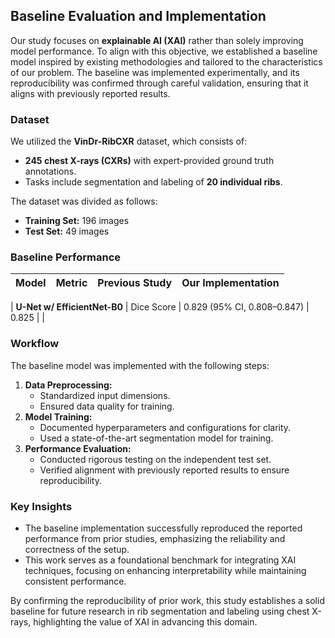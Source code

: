 ## Baseline Evaluation and Implementation

Our study focuses on **explainable AI (XAI)** rather than solely improving model performance. To align with this objective, we established a baseline model inspired by existing methodologies and tailored to the characteristics of our problem. The baseline was implemented experimentally, and its reproducibility was confirmed through careful validation, ensuring that it aligns with previously reported results.

### Dataset
We utilized the **VinDr-RibCXR** dataset, which consists of:
- **245 chest X-rays (CXRs)** with expert-provided ground truth annotations.
- Tasks include segmentation and labeling of **20 individual ribs**.

The dataset was divided as follows:
- **Training Set:** 196 images  
- **Test Set:** 49 images  

### Baseline Performance

| Model                           | Metric        | Previous Study       | Our Implementation       |
|---------------------------------|---------------|----------------------|--------------------------|

| **U-Net w/ EfficientNet-B0**    | Dice Score    | 0.829 (95% CI, 0.808–0.847)                | 0.825 |
|                                 

### Workflow
The baseline model was implemented with the following steps:
1. **Data Preprocessing:**
   - Standardized input dimensions.
   - Ensured data quality for training.
2. **Model Training:**
   - Documented hyperparameters and configurations for clarity.
   - Used a state-of-the-art segmentation model for training.
3. **Performance Evaluation:**
   - Conducted rigorous testing on the independent test set.
   - Verified alignment with previously reported results to ensure reproducibility.

### Key Insights
- The baseline implementation successfully reproduced the reported performance from prior studies, emphasizing the reliability and correctness of the setup.
- This work serves as a foundational benchmark for integrating XAI techniques, focusing on enhancing interpretability while maintaining consistent performance.

By confirming the reproducibility of prior work, this study establishes a solid baseline for future research in rib segmentation and labeling using chest X-rays, highlighting the value of XAI in advancing this domain.
